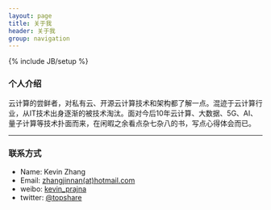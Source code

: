 ```yaml
---
layout: page
title: 关于我
header: 关于我
group: navigation
---
```

{% include JB/setup %}

### 个人介绍

云计算的尝鲜者，对私有云、开源云计算技术和架构都了解一点。混迹于云计算行业，从IT技术出身逐渐的被技术淘汰。面对今后10年云计算、大数据、5G、AI、量子计算等技术扑面而来，在闲暇之余看点杂七杂八的书，写点心得体会而已。

----

### 联系方式

* Name: Kevin Zhang
* Email: [zhangjinnan(at)hotmail.com](mailto:zhangjinnan@hotmail.com)
* weibo: [kevin_prajna](http://weibo.com/prajnagarden)
* twitter: [@topshare](https://twitter.com/topshare)

